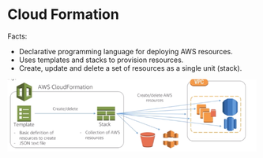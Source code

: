 # Cloud Formation

Facts:
- Declarative programming language for deploying AWS resources.
- Uses templates and stacks to provision resources.
- Create, update and delete a set of resources as a single unit (stack).

![CloudFormation](/images/cloudformation.png)
